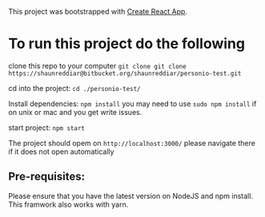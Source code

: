 This project was bootstrapped with [Create React App](https://github.com/facebook/create-react-app).


# To run this project do the following
clone this repo to your computer
`git clone git clone https://shaunreddiar@bitbucket.org/shaunreddiar/personio-test.git`

cd into the project:
`cd ./personio-test/`

Install dependencies:
`npm install` you may need to use `sudo npm install` if on unix or mac and you get write issues.

start project:
`npm start`

The project should opem on `http://localhost:3000/` please navigate there if it does not open automatically

## Pre-requisites:
Please ensure that you have the latest version on NodeJS and npm install. This framwork also works with yarn.